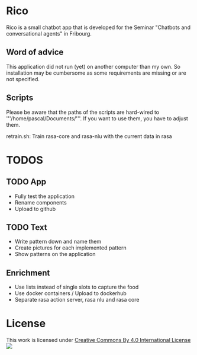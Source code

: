 # Rico
Rico is a small chatbot app that is developed for the Seminar "Chatbots and conversational agents" in Fribourg.

## Word of advice
This application did not run (yet) on another computer than my own. So installation may be cumbersome as some requirements are missing or are not specified.

## Scripts
Please be aware that the paths of the scripts are hard-wired to '''/home/pascal/Documents/'''. If you want to use them, you have to adjust them.

retrain.sh: Train rasa-core and rasa-nlu with the current data in rasa

# TODOS
## TODO App
* Fully test the application
* Rename components
* Upload to github

## TODO Text
* Write pattern down and name them
* Create pictures for each implemented pattern
* Show patterns on the application

## Enrichment
* Use lists instead of single slots to capture the food
* Use docker containers / Upload to dockerhub
* Separate rasa action server, rasa nlu and rasa core

# License
This work is licensed under [Creative Commons By 4.0 International License](href="http://creativecommons.org/licenses/by/4.0/">)
![](https://i.creativecommons.org/l/by/4.0/88x31.png?raw=true)
